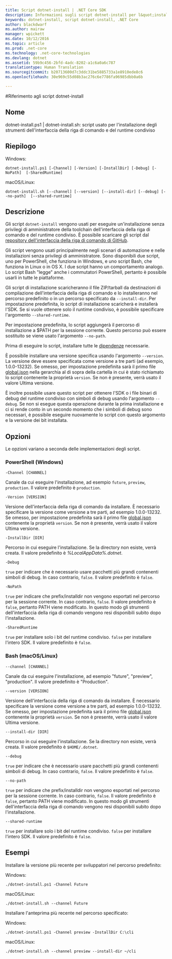 ```yaml
---
title: Script dotnet-install | .NET Core SDK
description: Informazioni sugli script dotnet-install per l&quot;installazione degli strumenti dell&quot;interfaccia della riga di comando di .NET Core e del runtime condiviso.
keywords: dotnet-install, script dotnet-install, .NET Core
author: blackdwarf
ms.author: mairaw
manager: wpickett
ms.date: 10/12/2016
ms.topic: article
ms.prod: .net-core
ms.technology: .net-core-technologies
ms.devlang: dotnet
ms.assetid: 59b9c456-2bfd-4adc-8202-a1c6a0a6c787
translationtype: Human Translation
ms.sourcegitcommit: b20713600d7c3ddc31be5885733a1e8910ede8c6
ms.openlocfilehash: 30e969c55d08b3ac276c6e7786fa96985dbb0a6b

---
```


#<a name="dotnetinstall-scripts-reference"></a>Riferimento agli script dotnet-install

## <a name="name"></a>Nome
dotnet-install.ps1 | dotnet-install.sh: script usato per l'installazione degli strumenti dell'interfaccia della riga di comando e del runtime condiviso

## <a name="synopsis"></a>Riepilogo
Windows:

`dotnet-install.ps1 [-Channel] [-Version]
    [-InstallDir] [-Debug] [-NoPath] 
    [-SharedRuntime]`

macOS/Linux:

`dotnet-install.sh [--channel] [--version]
    [--install-dir] [--debug] [--no-path] 
    [--shared-runtime]`

## <a name="description"></a>Descrizione
Gli script `dotnet-install` vengono usati per eseguire un'installazione senza privilegi di amministratore della toolchain dell'interfaccia della riga di comando e del runtime condiviso. È possibile scaricare gli script dal [repository dell'interfaccia della riga di comando di GitHub](https://github.com/dotnet/cli/tree/rel/1.0.0-preview2/scripts/obtain). 

Gli script vengono usati principalmente negli scenari di automazione e nelle installazioni senza privilegi di amministratore. Sono disponibili due script, uno per PowerShell, che funziona in Windows, e uno script Bash, che funziona in Linux o in OS X. I due script hanno un comportamento analogo. Lo script Bash "legge" anche i commutatori PowerShell, pertanto è possibile usarli in tutte le piattaforme. 

Gli script di installazione scaricheranno il file ZIP/tarball da destinazioni di compilazione dell'interfaccia della riga di comando e lo installeranno nel percorso predefinito o in un percorso specificato da `--install-dir`. Per impostazione predefinita, lo script di installazione scaricherà e installerà l'SDK. Se si vuole ottenere solo il runtime condiviso, è possibile specificare l'argomento `--shared-runtime`. 

Per impostazione predefinita, lo script aggiungerà il percorso di installazione a $PATH per la sessione corrente. Questo percorso può essere sostituito se viene usato l'argomento `--no-path`. 

Prima di eseguire lo script, installare tutte le [dipendenze](https://github.com/dotnet/core/blob/master/Documentation/prereqs.md) necessarie.

È possibile installare una versione specifica usando l'argomento `--version`. La versione deve essere specificata come versione a tre parti (ad esempio, 1.0.0-13232). Se omesso, per impostazione predefinita sarà il primo file [global.json](global-json.md) nella gerarchia al di sopra della cartella in cui è stato richiamato lo script contenente la proprietà `version`. Se non è presente, verrà usato il valore Ultima versione.

È inoltre possibile usare questo script per ottenere l'SDK o i file binari di debug del runtime condiviso con simboli di debug usando l'argomento `--debug`. Se non si esegue questa operazione durante la prima installazione e ci si rende conto in un secondo momento che i simboli di debug sono necessari, è possibile eseguire nuovamente lo script con questo argomento e la versione dei bit installata. 

## <a name="options"></a>Opzioni
Le opzioni variano a seconda delle implementazioni degli script. 

### <a name="powershell-windows"></a>PowerShell (Windows)
`-Channel [CHANNEL]`

Canale da cui eseguire l'installazione, ad esempio `future`, `preview`, `production`. Il valore predefinito è `production`.

`-Version [VERSION]`

Versione dell'interfaccia della riga di comando da installare. È necessario specificare la versione come versione a tre parti, ad esempio 1.0.0-13232. Se omesso, per impostazione predefinita sarà il primo file [global.json](global-json.md) contenente la proprietà `version`. Se non è presente, verrà usato il valore Ultima versione.     

`-InstallDir [DIR]`

Percorso in cui eseguire l'installazione. Se la directory non esiste, verrà creata. Il valore predefinito è *%LocalAppData%\.dotnet*.

`-Debug`

`true` per indicare che è necessario usare pacchetti più grandi contenenti simboli di debug. In caso contrario, `false`. Il valore predefinito è `false`.

`-NoPath`

`true` per indicare che prefix/installdir non vengono esportati nel percorso per la sessione corrente. In caso contrario, `false`. Il valore predefinito è `false`, pertanto PATH viene modificato. In questo modo gli strumenti dell'interfaccia della riga di comando vengono resi disponibili subito dopo l'installazione. 

`-SharedRuntime`

`true` per installare solo i bit del runtime condiviso. `false` per installare l'intero SDK. Il valore predefinito è `false`.

### <a name="bash-macoslinux"></a>Bash (macOS/Linux)
`--channel [CHANNEL]`

Canale da cui eseguire l'installazione, ad esempio "future", "preview", "production". Il valore predefinito è "Production".

`--version [VERSION]`

Versione dell'interfaccia della riga di comando da installare. È necessario specificare la versione come versione a tre parti, ad esempio 1.0.0-13232. Se omesso, per impostazione predefinita sarà il primo file [global.json](global-json.md) contenente la proprietà `version`. Se non è presente, verrà usato il valore Ultima versione.     

`--install-dir [DIR]`

Percorso in cui eseguire l'installazione. Se la directory non esiste, verrà creata. Il valore predefinito è `$HOME/.dotnet`.

`--debug`

`true` per indicare che è necessario usare pacchetti più grandi contenenti simboli di debug. In caso contrario, `false`. Il valore predefinito è `false`.

`--no-path`

`true` per indicare che prefix/installdir non vengono esportati nel percorso per la sessione corrente. In caso contrario, `false`. Il valore predefinito è `false`, pertanto PATH viene modificato. In questo modo gli strumenti dell'interfaccia della riga di comando vengono resi disponibili subito dopo l'installazione.  

`--shared-runtime`

`true` per installare solo i bit del runtime condiviso. `false` per installare l'intero SDK. Il valore predefinito è `false`.

## <a name="examples"></a>Esempi

Installare la versione più recente per sviluppatori nel percorso predefinito:

Windows:

`./dotnet-install.ps1 -Channel Future`

macOS/Linux:

`./dotnet-install.sh --channel Future`

Installare l'anteprima più recente nel percorso specificato:

Windows:

`./dotnet-install.ps1 -Channel preview -InstallDir C:\cli`

macOS/Linux:

`./dotnet-install.sh --channel preview --install-dir ~/cli`



<!--HONumber=Nov16_HO1-->


